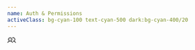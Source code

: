 ```yaml
---
name: Auth & Permissions
activeClass: bg-cyan-100 text-cyan-500 dark:bg-cyan-400/20
---
```


<svg xmlns="http://www.w3.org/2000/svg" width="20" height="20" viewBox="0 0 256 256"><g fill="currentColor"><path d="M136 108a52 52 0 1 1-52-52a52 52 0 0 1 52 52Z" opacity=".2"/><path d="M117.25 157.92a60 60 0 1 0-66.5 0a95.83 95.83 0 0 0-47.22 37.71a8 8 0 1 0 13.4 8.74a80 80 0 0 1 134.14 0a8 8 0 0 0 13.4-8.74a95.83 95.83 0 0 0-47.22-37.71ZM40 108a44 44 0 1 1 44 44a44.05 44.05 0 0 1-44-44Zm210.14 98.7a8 8 0 0 1-11.07-2.33A79.83 79.83 0 0 0 172 168a8 8 0 0 1 0-16a44 44 0 1 0-16.34-84.87a8 8 0 1 1-5.94-14.85a60 60 0 0 1 55.53 105.64a95.83 95.83 0 0 1 47.22 37.71a8 8 0 0 1-2.33 11.07Z"/></g></svg>
